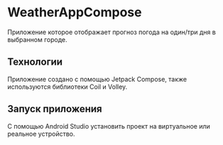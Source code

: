 # WeatherAppCompose
Приложение которое отображает прогноз погода на один/три дня в выбранном городе.

## Технологии
Приложение создано с помощью Jetpack Compose, также используются библиотеки Coil и Volley.

## Запуск приложения
С помощью Android Studio установить проект на виртуальное или реальное устройство.
